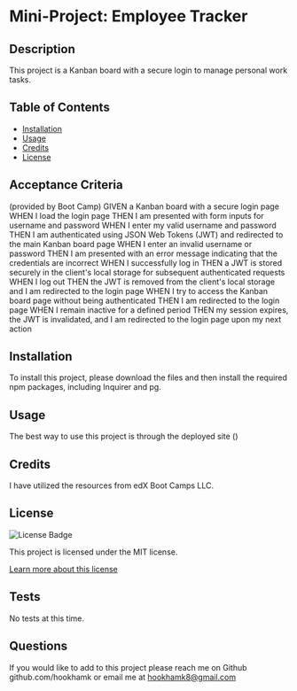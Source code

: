 # Mini-Project: Employee Tracker

## Description
This project is a Kanban board with a secure login to manage personal work tasks.

## Table of Contents
- [Installation](#installation)
- [Usage](#usage)
- [Credits](#credits)
- [License](#license)

## Acceptance Criteria

(provided by Boot Camp)
GIVEN a Kanban board with a secure login page
WHEN I load the login page
THEN I am presented with form inputs for username and password
WHEN I enter my valid username and password
THEN I am authenticated using JSON Web Tokens (JWT) and redirected to the main Kanban board page
WHEN I enter an invalid username or password
THEN I am presented with an error message indicating that the credentials are incorrect
WHEN I successfully log in
THEN a JWT is stored securely in the client's local storage for subsequent authenticated requests
WHEN I log out
THEN the JWT is removed from the client's local storage and I am redirected to the login page
WHEN I try to access the Kanban board page without being authenticated
THEN I am redirected to the login page
WHEN I remain inactive for a defined period
THEN my session expires, the JWT is invalidated, and I am redirected to the login page upon my next action


## Installation
To install this project, please download the files and then install the required npm packages, including Inquirer and pg.

## Usage
The best way to use this project is through the deployed site ()
## Credits
I have utilized the resources from edX Boot Camps LLC.

## License
![License Badge](https://img.shields.io/badge/license-MIT-brightgreen)

This project is licensed under the MIT license.

[Learn more about this license](https://choosealicense.com/licenses/mit/)

## Tests
No tests at this time.

## Questions
If you would like to add to this project please reach me on Github github.com/hookhamk or email me at hookhamk8@gmail.com

